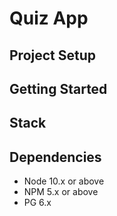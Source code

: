 Quiz App
=========

## Project Setup


## Getting Started

## Stack

## Dependencies

- Node 10.x or above
- NPM 5.x or above
- PG 6.x
